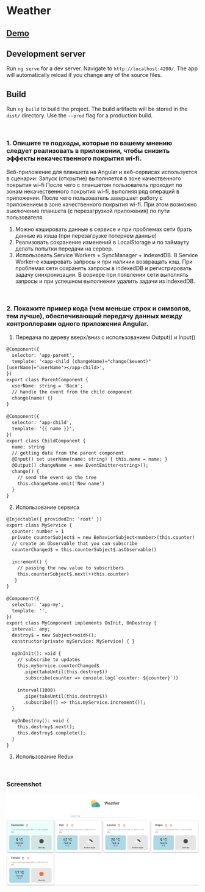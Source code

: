 # Weather

## [Demo](https://weather.julian.pp.ua/)

## Development server

Run `ng serve` for a dev server. Navigate to `http://localhost:4200/`. The app will automatically reload if you change any of the source files.

## Build

Run `ng build` to build the project. The build artifacts will be stored in the `dist/` directory. Use the `--prod` flag for a production build.

<br />

### 1. Опишите те подходы, которые по вашему мнению следует реализовать в приложении, чтобы снизить эффекты некачественного покрытия wi-fi.
Веб-приложение для планшета на Angular  и веб-сервисах используется в сценарии:
Запуск (открытие) выполняется в зоне качественного покрытия wi-fi
После чего с планшетом пользователь проходит по зонам некачественного покрытия wi-fi, выполняя ряд операций в приложении.
После чего пользователь завершает работу с приложением в зоне качественного покрытия wi-fi.
При этом возможно выключение планшета (с перезагрузкой приложения) по пути пользователя.

1.	Можно кэшировать данные в сервисе и при проблемах сети брать данные из кэша (при перезагрузке потеряем данные)
2.	Реализовать сохранение изменений в LocalStorage и по таймауту делать попытки передачи на сервер.
3.	Использовать Service Workers + SyncManager + indexedDB. В Service Worker-е кэшировать запросы и при наличии возвращать кэш. При проблемах сети сохранять запросы в indexedDB и регистрировать задачу синхронизации. В воркере при появлении сети выполнять запросы и при успешном выполнении удалить задачи из indexedDB.

<br />

### 2. Покажите пример кода (чем меньше строк и символов, тем лучше), обеспечивающий передачу данных между контроллерами одного приложения Angular.

1.	Передача по дереву вверх/вниз с использованием Output() и Input() 
```
@Component({
  selector: 'app-parent',
  template: '<app-child (changeName)="change($event)" [userName]="userName"></app-child>',
})
export class ParentComponent {
  userName: string = 'Вася';
  // handle the event from the child component
  change(name) {}
}

@Component({
  selector: 'app-child',
  template: '{{ name }}',
})
export class ChildComponent {
  name: string
  // getting data from the parent component
  @Input() set userName(name: string) { this.name = name; }
  @Output() changeName = new EventEmitter<string>();
  change() {
    // send the event up the tree
    this.changeName.emit('New name')
  }
}
```
2. Использование сервиса

```
@Injectable({ providedIn: 'root' })
export class MyService {
  counter: number = 1
  private counterSubject$ = new BehaviorSubject<number>(this.counter)
  // create an Observable that you can subscribe
  counterChanged$ = this.counterSubject$.asObservable()
  
  increment() {
    // passing the new value to subscribers
    this.counterSubject$.next(++this.counter)
   }
}

@Component({
  selector: 'app-my',
  template: '',
})
export class MyComponent implements OnInit, OnDestroy {
  interval: any;
  destroy$ = new Subject<void>();
  constructor(private myService: MyService) { }

  ngOnInit(): void {
    // subscribe to updates
    this.myService.counterChanged$
      .pipe(takeUntil(this.destroy$))
      .subscribe(counter => console.log(`counter: ${counter}`))

    interval(1000)
      .pipe(takeUntil(this.destroy$))
      .subscribe(() => this.myService.increment());
  }

  ngOnDestroy(): void {
    this.destroy$.next();
    this.destroy$.complete();
  }
}
```
3. Использование Redux

<br />

### Screenshot
![Screenshot](/Screenshot.png)
